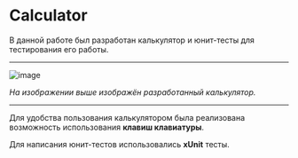 # Calculator 

В данной работе был разработан калькулятор и юнит-тесты для тестирования его работы.
____
![image](https://user-images.githubusercontent.com/87036978/194644054-425b5b81-b8be-4a76-9b71-4ffca9ca59df.png)

*На изображении выше изображён разработанный калькулятор.*
____
Для удобства пользования калькулятором была реализована возможность использования __клавиш клавиатуры__.

Для написания юнит-тестов использовались __xUnit__ тесты.

